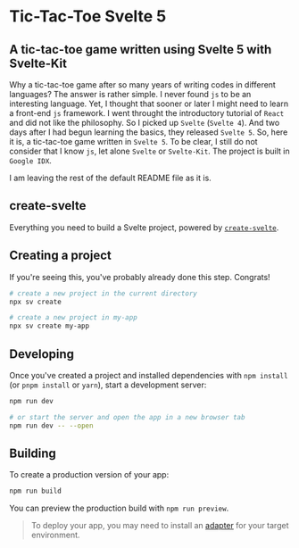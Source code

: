 # Tic-Tac-Toe Svelte 5

## A tic-tac-toe game written using Svelte 5 with Svelte-Kit

Why a tic-tac-toe game after so many years of writing codes in different languages? The answer is rather simple. I never found `js` to be an interesting language. Yet, I thought that sooner or later I might need to learn a front-end `js` framework. I went throught the introductory tutorial of `React` and did not like the philosophy. So I picked up `Svelte` (`Svelte 4`). And two days after I had begun learning the basics, they released `Svelte 5`. So, here it is, a tic-tac-toe game written in `Svelte 5`. To be clear, I still do not consider that I know `js`, let alone `Svelte` or `Svelte-Kit`. The project is built in `Google IDX`.

I am leaving the rest of the default README file as it is.

## create-svelte

Everything you need to build a Svelte project, powered by [`create-svelte`](https://github.com/sveltejs/kit/tree/main/packages/create-svelte).

## Creating a project

If you're seeing this, you've probably already done this step. Congrats!

```bash
# create a new project in the current directory
npx sv create

# create a new project in my-app
npx sv create my-app
```

## Developing

Once you've created a project and installed dependencies with `npm install` (or `pnpm install` or `yarn`), start a development server:

```bash
npm run dev

# or start the server and open the app in a new browser tab
npm run dev -- --open
```

## Building

To create a production version of your app:

```bash
npm run build
```

You can preview the production build with `npm run preview`.

> To deploy your app, you may need to install an [adapter](https://svelte.dev/docs/kit/adapters) for your target environment.
